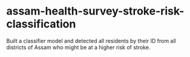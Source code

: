 # assam-health-survey-stroke-risk-classification
Built a classifier model and detected all residents by their ID from all districts of Assam who might be at a higher risk of stroke.
